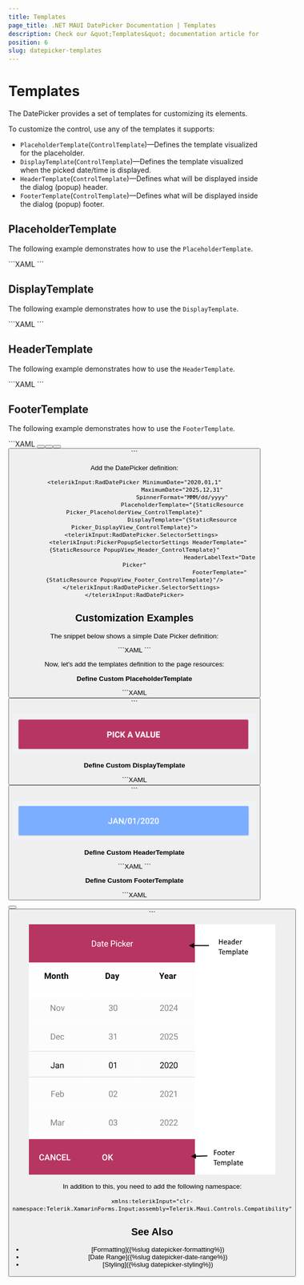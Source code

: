 ```yaml
---
title: Templates
page_title: .NET MAUI DatePicker Documentation | Templates
description: Check our &quot;Templates&quot; documentation article for Telerik DatePicker for .NET MAUI.
position: 6
slug: datepicker-templates
---
```


# Templates

The DatePicker provides a set of templates for customizing its elements.

To customize the control, use any of the templates it supports:

* `PlaceholderTemplate`(`ControlTemplate`)&mdash;Defines the template visualized for the placeholder.  
* `DisplayTemplate`(`ControlTemplate`)&mdash;Defines the template visualized when the picked date/time is displayed.
* `HeaderTemplate`(`ControlTemplate`)&mdash;Defines what will be displayed inside the dialog (popup) header.
* `FooterTemplate`(`ControlTemplate`)&mdash;Defines what will be displayed inside the dialog (popup) footer.

## PlaceholderTemplate

The following example demonstrates how to use the `PlaceholderTemplate`.

<snippet id='datepicker-placeholder-default-template' />
```XAML
<ControlTemplate x:Key="Picker_PlaceholderView_ControlTemplate">
	<Grid>
		<Grid.GestureRecognizers>
			<TapGestureRecognizer Command="{TemplateBinding ToggleCommand}" />
		</Grid.GestureRecognizers>
		<Label Text="{TemplateBinding Placeholder}"
			   Style="{TemplateBinding PlaceholderLabelStyle}"
			   AutomationId="PickerPlaceholderLabel"/>
	</Grid>
</ControlTemplate>
```

## DisplayTemplate

The following example demonstrates how to use the `DisplayTemplate`.

<snippet id='datepicker-display-default-template' />
```XAML
<ControlTemplate x:Key="Picker_DisplayView_ControlTemplate">
	<Grid>
		<Grid.GestureRecognizers>
			<TapGestureRecognizer Command="{TemplateBinding ToggleCommand}" />
		</Grid.GestureRecognizers>
		<Label Text="{TemplateBinding DisplayString}"
			   Style="{TemplateBinding DisplayLabelStyle}"
			   AutomationId="PickerDisplayLabel"/>
	</Grid>
</ControlTemplate>
```

## HeaderTemplate

The following example demonstrates how to use the `HeaderTemplate`.

<snippet id='datepicker-header-default-template' />
```XAML
<ControlTemplate x:Key="PopupView_Header_ControlTemplate">
	<telerik:RadBorder BackgroundColor="{TemplateBinding BackgroundColor}"
					   BorderColor="{TemplateBinding BorderColor}"
					   BorderThickness="{TemplateBinding BorderThickness}"
					   CornerRadius="{TemplateBinding CornerRadius}">
		<Label Text="{TemplateBinding HeaderLabelText}"
			   Style="{TemplateBinding HeaderLabelStyle}"
			   AutomationId="PickerPopupHeaderLabel"/>
	</telerik:RadBorder>
</ControlTemplate>
```

## FooterTemplate

The following example demonstrates how to use the `FooterTemplate`.

<snippet id='datepicker-footer-default-template' />
```XAML
<ControlTemplate x:Key="PopupView_Footer_ControlTemplate">
	<telerik:RadBorder BackgroundColor="{TemplateBinding BackgroundColor}"
					   BorderColor="{TemplateBinding BorderColor}"
					   BorderThickness="{TemplateBinding BorderThickness}"
					   CornerRadius="{TemplateBinding CornerRadius}">
		<OnPlatform x:TypeArguments="View">
			<On Platform="Android, iOS">
				<HorizontalStackLayout Spacing="0" HorizontalOptions="End">
					<Button Text="{TemplateBinding CancelButtonText}"
							Style="{TemplateBinding CancelButtonStyle}"
							Command="{TemplateBinding CancelCommand}"
							AutomationId="PickerPopupCancelButton"/>
					<Button Text="{TemplateBinding AcceptButtonText}"
							Style="{TemplateBinding AcceptButtonStyle}"
							Command="{TemplateBinding AcceptCommand}"
							AutomationId="PickerPopupOkButton"/>
				</HorizontalStackLayout>
			</On>
			<On Platform="UWP">
				<HorizontalStackLayout Spacing="0" HorizontalOptions="End">
					<Button Text="{TemplateBinding AcceptButtonText}"
							Style="{TemplateBinding AcceptButtonStyle}"
							Command="{TemplateBinding AcceptCommand}"
							AutomationId="PickerPopupOkButton"/>
					<Button Text="{TemplateBinding CancelButtonText}"
							Style="{TemplateBinding CancelButtonStyle}"
							Command="{TemplateBinding CancelCommand}"
							AutomationId="PickerPopupCancelButton"/>
				</HorizontalStackLayout>
			</On>
		</OnPlatform>
	</telerik:RadBorder>
</ControlTemplate>
```

Add the DatePicker definition:

```XAML
<telerikInput:RadDatePicker MinimumDate="2020,01,1"
							MaximumDate="2025,12,31"
							SpinnerFormat="MMM/dd/yyyy"
							PlaceholderTemplate="{StaticResource Picker_PlaceholderView_ControlTemplate}"
							DisplayTemplate="{StaticResource Picker_DisplayView_ControlTemplate}">
	<telerikInput:RadDatePicker.SelectorSettings>
		<telerikInput:PickerPopupSelectorSettings HeaderTemplate="{StaticResource PopupView_Header_ControlTemplate}"
												  HeaderLabelText="Date Picker"
												  FooterTemplate="{StaticResource PopupView_Footer_ControlTemplate}"/>
	</telerikInput:RadDatePicker.SelectorSettings>
</telerikInput:RadDatePicker>
```

## Customization Examples

The snippet below shows a simple Date Picker definition:

<snippet id='datepicker-custom-templates' />
```XAML
<telerikInput:RadDatePicker MinimumDate="2020,01,1"
							MaximumDate="2025,12,31"
							SpinnerFormat="MMM/dd/yyyy"
							PlaceholderTemplate="{StaticResource placeholderTemplate}"
							DisplayTemplate="{StaticResource displayTemplate}">
	<telerikInput:RadDatePicker.SelectorSettings>
		<telerikInput:PickerPopupSelectorSettings HeaderTemplate="{StaticResource headerTemplate}"
												  HeaderLabelText="This is the Header Template"
												  FooterTemplate="{StaticResource footerTemplate}"/>
	</telerikInput:RadDatePicker.SelectorSettings>
</telerikInput:RadDatePicker>
```

Now, let's add the templates definition to the page resources:

**Define Custom PlaceholderTemplate**

<snippet id='datepicker-placeholder-template' />
```XAML
<ControlTemplate x:Key="placeholderTemplate">
	<Button Text="{TemplateBinding Placeholder}"
			FontAttributes="Bold"
			TextColor="White"
			BackgroundColor="#B73562"
			HeightRequest="50" Command="{TemplateBinding ToggleCommand}" />
</ControlTemplate>
```

![DatePicker PlaceholderTemplate](images/datepicker_placeholder_template.png)

**Define Custom DisplayTemplate**

<snippet id='datepicker-display-template' />
```XAML
<ControlTemplate x:Key="displayTemplate">
	<Button Text="{TemplateBinding DisplayString}"
			TextColor="White"
			BackgroundColor="#7BAEFF"
			HeightRequest="50"
			Command="{TemplateBinding ToggleCommand}" />
</ControlTemplate>
```

![DatePicker DisplayTemplate](images/datepicker_display_template.png)

**Define Custom HeaderTemplate**

<snippet id='datepicker-header-template' />
```XAML
<ControlTemplate x:Key="headerTemplate">
	<Label Text="Date Picker"
		   TextColor="White"
		   VerticalTextAlignment="Center"
		   HorizontalTextAlignment="Center"
		   BackgroundColor="#B73562"/>
</ControlTemplate>
```

**Define Custom FooterTemplate**

<snippet id='datepicker-footer-template' />
```XAML
<ControlTemplate x:Key="footerTemplate">
	<HorizontalStackLayout Spacing="0" HorizontalOptions="FillAndExpand" BackgroundColor="#B73562">
		<Button Text="Cancel"
				TextColor="White"
				BackgroundColor="Transparent"
				Command="{TemplateBinding CancelCommand}" />
		<Button Text="OK"
				TextColor="White"
				BackgroundColor="Transparent"
				Command="{TemplateBinding AcceptCommand}" />
	</HorizontalStackLayout>
</ControlTemplate>
```

![DatePicker FooterTemplate](images/datepicker_header_footer_template.png)

In addition to this, you need to add the following namespace:

```XAML
xmlns:telerikInput="clr-namespace:Telerik.XamarinForms.Input;assembly=Telerik.Maui.Controls.Compatibility"
```

## See Also

- [Formatting]({%slug datepicker-formatting%})
- [Date Range]({%slug datepicker-date-range%})
- [Styling]({%slug datepicker-styling%})
